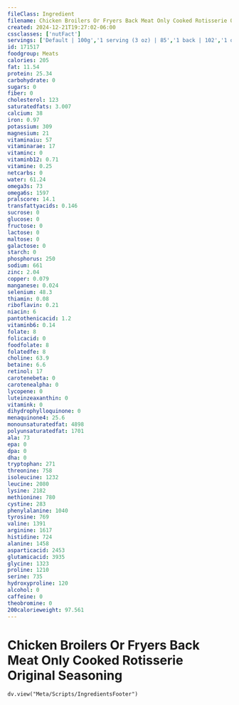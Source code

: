 ```yaml
---
fileClass: Ingredient
filename: Chicken Broilers Or Fryers Back Meat Only Cooked Rotisserie Original Seasoning
created: 2024-12-21T19:27:02-06:00
cssclasses: ['nutFact']
servings: ['Default | 100g','1 serving (3 oz) | 85','1 back | 102','1 oz | 28.4']
id: 171517
foodgroup: Meats
calories: 205
fat: 11.54
protein: 25.34
carbohydrate: 0
sugars: 0
fiber: 0
cholesterol: 123
saturatedfats: 3.007
calcium: 38
iron: 0.97
potassium: 309
magnesium: 21
vitaminaiu: 57
vitaminarae: 17
vitaminc: 0
vitaminb12: 0.71
vitamine: 0.25
netcarbs: 0
water: 61.24
omega3s: 73
omega6s: 1597
pralscore: 14.1
transfattyacids: 0.146
sucrose: 0
glucose: 0
fructose: 0
lactose: 0
maltose: 0
galactose: 0
starch: 0
phosphorus: 250
sodium: 661
zinc: 2.04
copper: 0.079
manganese: 0.024
selenium: 48.3
thiamin: 0.08
riboflavin: 0.21
niacin: 6
pantothenicacid: 1.2
vitaminb6: 0.14
folate: 8
folicacid: 0
foodfolate: 8
folatedfe: 8
choline: 63.9
betaine: 6.6
retinol: 17
carotenebeta: 0
carotenealpha: 0
lycopene: 0
luteinzeaxanthin: 0
vitamink: 0
dihydrophylloquinone: 0
menaquinone4: 25.6
monounsaturatedfat: 4898
polyunsaturatedfat: 1701
ala: 73
epa: 0
dpa: 0
dha: 0
tryptophan: 271
threonine: 758
isoleucine: 1232
leucine: 2080
lysine: 2182
methionine: 780
cystine: 283
phenylalanine: 1040
tyrosine: 769
valine: 1391
arginine: 1617
histidine: 724
alanine: 1458
asparticacid: 2453
glutamicacid: 3935
glycine: 1323
proline: 1210
serine: 735
hydroxyproline: 120
alcohol: 0
caffeine: 0
theobromine: 0
200calorieweight: 97.561
---
```


# Chicken Broilers Or Fryers Back Meat Only Cooked Rotisserie Original Seasoning

```dataviewjs
dv.view("Meta/Scripts/IngredientsFooter")
```